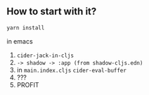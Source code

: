 ## How to start with it?

```bash
yarn install
```

in emacs

1. `cider-jack-in-cljs`
2. `-> shadow -> :app (from shadow-cljs.edn) `
3. in `main.index.cljs` `cider-eval-buffer`
4. ???
5. PROFIT
